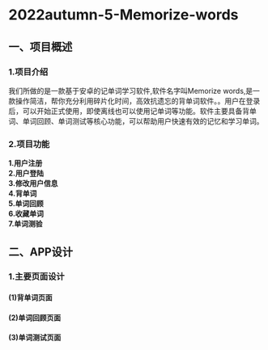 # 2022autumn-5-Memorize-words
## 一、项目概述
### 1.项目介绍
我们所做的是一款基于安卓的记单词学习软件,软件名字叫Memorize words,是一款操作简洁，帮你充分利用碎片化时间，高效抗遗忘的背单词软件。。用户在登录后，可以开始正式使用，即使离线也可以使用记单词等功能。软件主要具备背单词、单词回顾、单词测试等核心功能，可以帮助用户快速有效的记忆和学习单词。
### 2.项目功能
**1.用户注册**  
**2.用户登陆**  
**3.修改用户信息**  
**4.背单词**  
**5.单词回顾**  
**6.收藏单词**  
**7.单词测验** 

## 二、APP设计
### 1.主要页面设计
#### (1)背单词页面
#### (2)单词回顾页面
#### (3)单词测试页面

